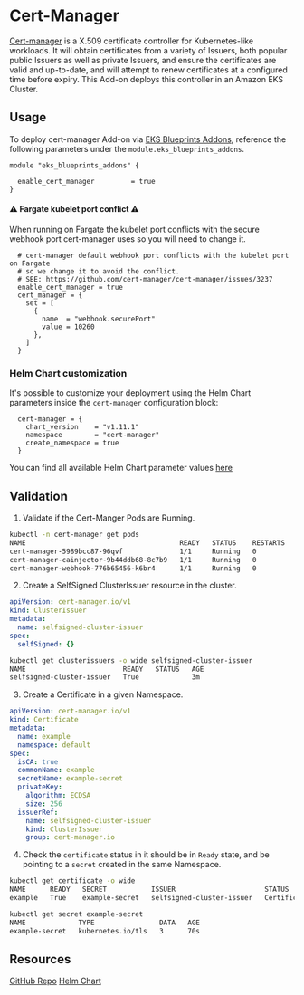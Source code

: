 # Cert-Manager

[Cert-manager](https://cert-manager.io/) is a X.509 certificate controller for Kubernetes-like workloads. It will obtain certificates from a variety of Issuers, both popular public Issuers as well as private Issuers, and ensure the certificates are valid and up-to-date, and will attempt to renew certificates at a configured time before expiry. This Add-on deploys this controller in an Amazon EKS Cluster.

## Usage

To deploy cert-manager Add-on via [EKS Blueprints Addons](https://github.com/aws-blueprints/terraform-aws-eks-blueprints-addons), reference the following parameters under the `module.eks_blueprints_addons`.

```hcl
module "eks_blueprints_addons" {

  enable_cert_manager         = true
}
```

#### :warning: **Fargate kubelet port conflict** :warning:
When running on Fargate the kubelet port conflicts with the secure webhook port cert-manager uses so you will need to change it.
```hcl
  # cert-manager default webhook port conflicts with the kubelet port on Fargate
  # so we change it to avoid the conflict.
  # SEE: https://github.com/cert-manager/cert-manager/issues/3237
  enable_cert_manager = true
  cert_manager = {
    set = [
      {
        name  = "webhook.securePort"
        value = 10260
      },
    ]
  }
```

### Helm Chart customization

It's possible to customize your deployment using the Helm Chart parameters inside the `cert-manager` configuration block:

```hcl
  cert-manager = {
    chart_version    = "v1.11.1"
    namespace        = "cert-manager"
    create_namespace = true
  }
```

You can find all available Helm Chart parameter values [here](https://github.com/cert-manager/cert-manager/blob/master/deploy/charts/cert-manager/values.yaml)

## Validation

1. Validate if the Cert-Manger Pods are Running.

```sh
kubectl -n cert-manager get pods
NAME                                      READY   STATUS    RESTARTS   AGE
cert-manager-5989bcc87-96qvf              1/1     Running   0          2m49s
cert-manager-cainjector-9b44ddb68-8c7b9   1/1     Running   0          2m49s
cert-manager-webhook-776b65456-k6br4      1/1     Running   0          2m49s
```

2. Create a SelfSigned ClusterIssuer resource in the cluster.

```yaml
apiVersion: cert-manager.io/v1
kind: ClusterIssuer
metadata:
  name: selfsigned-cluster-issuer
spec:
  selfSigned: {}
```

```sh
kubectl get clusterissuers -o wide selfsigned-cluster-issuer
NAME                        READY   STATUS   AGE
selfsigned-cluster-issuer   True             3m
```

3. Create a Certificate in a given Namespace.

```yaml
apiVersion: cert-manager.io/v1
kind: Certificate
metadata:
  name: example
  namespace: default
spec:
  isCA: true
  commonName: example
  secretName: example-secret
  privateKey:
    algorithm: ECDSA
    size: 256
  issuerRef:
    name: selfsigned-cluster-issuer
    kind: ClusterIssuer
    group: cert-manager.io
```

4. Check the `certificate` status in it should be in `Ready` state, and be pointing to a `secret` created in the same Namespace.

```sh
kubectl get certificate -o wide
NAME      READY   SECRET           ISSUER                      STATUS                                          AGE
example   True    example-secret   selfsigned-cluster-issuer   Certificate is up to date and has not expired   44s

kubectl get secret example-secret
NAME             TYPE                DATA   AGE
example-secret   kubernetes.io/tls   3      70s
```

## Resources

[GitHub Repo](https://github.com/cert-manager/cert-manager)
[Helm Chart](https://github.com/cert-manager/cert-manager/blob/master/deploy/charts/cert-manager/)
